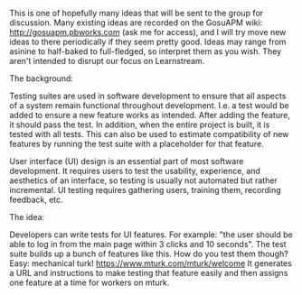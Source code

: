 This is one of hopefully many ideas that will be sent to the group for discussion. Many existing ideas are recorded on the GosuAPM wiki: http://gosuapm.pbworks.com (ask me for access), and I will try move new ideas to there periodically if they seem pretty good. Ideas may range from asinine to half-baked to full-fledged, so interpret them as you wish. They aren't intended to disrupt our focus on Learnstream.

The background:

Testing suites are used in software development to ensure that all aspects of a system remain functional throughout development. I.e. a test would be added to ensure a new feature works as intended. After adding the feature, it should pass the test. In addition, when the entire project is built, it is tested with all tests. This can also be used to estimate compatibility of new features by running the test suite with a placeholder for that feature.

User interface (UI) design is an essential part of most software development. It requires users to test the usability, experience, and aesthetics of an interface, so testing is usually not automated but rather incremental. UI testing requires gathering users, training them, recording feedback, etc. 

The idea: 

Developers can write tests for UI features. For example: "the user should be able to log in from the main page within 3 clicks and 10 seconds". The test suite builds up a bunch of features like this. How do you test them though? Easy: mechanical turk! https://www.mturk.com/mturk/welcome It generates a URL and instructions to make testing that feature easily and then assigns one feature at a time for workers on mturk. 
